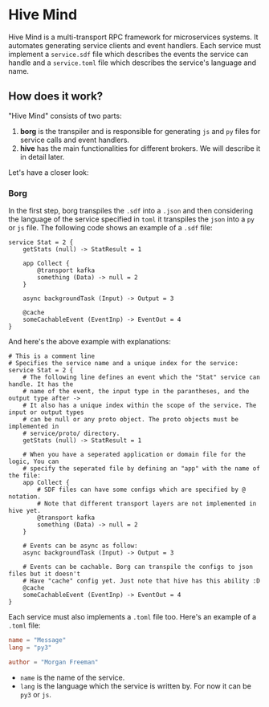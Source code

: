 # Hive Mind
Hive Mind is a multi-transport RPC framework for microservices systems. It automates generating service clients and event handlers. Each service must implement a `service.sdf` file which describes the events the service can handle and a `service.toml` file which describes the service's language and name.


## How does it work?
"Hive Mind" consists of two parts:
1. **borg** is the transpiler and is responsible for generating `js` and `py` files for service calls and event handlers.
2. **hive** has the main functionalities for different brokers. We will describe it in detail later.

Let's have a closer look:

### Borg
In the first step, borg transpiles the `.sdf` into a `.json` and then considering the language of the service specified in `toml` it transpiles the `json` into a `py` or `js` file. The following code shows an example of a `.sdf` file:
```
service Stat = 2 {
	getStats (null) -> StatResult = 1

	app Collect { 
	    @transport kafka
		something (Data) -> null = 2
	}
	
	async backgroundTask (Input) -> Output = 3

	@cache
	someCachableEvent (EventInp) -> EventOut = 4
}
```

And here's the above example with explanations:

```
# This is a comment line
# Specifies the service name and a unique index for the service:
service Stat = 2 {  
    # The following line defines an event which the "Stat" service can handle. It has the
    # name of the event, the input type in the parantheses, and the output type after ->
    # It also has a unique index within the scope of the service. The input or output types
    # can be null or any proto object. The proto objects must be implemented in
    # service/proto/ directory.
	getStats (null) -> StatResult = 1

    # When you have a seperated application or domain file for the logic, You can
    # specify the seperated file by defining an "app" with the name of the file:
	app Collect { 
	    # SDF files can have some configs which are specified by @ notation.
	    # Note that different transport layers are not implemented in hive yet.
	    @transport kafka
		something (Data) -> null = 2
	}
	
	# Events can be async as follow:
	async backgroundTask (Input) -> Output = 3
	
    # Events can be cachable. Borg can transpile the configs to json files but it doesn't
    # Have "cache" config yet. Just note that hive has this ability :D
	@cache
	someCachableEvent (EventInp) -> EventOut = 4
}
```

Each service must also implements a `.toml` file too. Here's an example of a `.toml` file:
```toml
name = "Message"
lang = "py3"

author = "Morgan Freeman"
```
* `name` is the name of the service.
* `lang` is the language which the service is written by. For now it can be `py3` or `js`.





